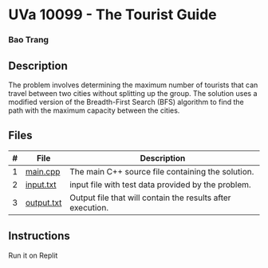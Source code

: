 # UVa 10099 - The Tourist Guide
### Bao Trang

## Description

The problem involves determining the maximum number of tourists that can travel between two cities without splitting up the group. The solution uses a modified version of the Breadth-First Search (BFS) algorithm to find the path with the maximum capacity between the cities.

## Files

|   #   | File                         | Description                                                 |
| :---: | ---------------------------- | ----------------------------------------------------------- |
|   1   | [main.cpp](https://github.com/baogtrang/4883-Prog-Tech/blob/main/Assignments/A10/P10099/main.cpp)       | The main C++ source file containing the solution.           |
|   2   | [input.txt](https://github.com/baogtrang/4883-Prog-Tech/blob/main/Assignments/A10/P10099/input.txt)     | input file with test data provided by the problem.   |
|   3   | [output.txt](https://github.com/baogtrang/4883-Prog-Tech/blob/main/Assignments/A10/P10099/output.txt)   | Output file that will contain the results after execution.  |


## Instructions
Run it on Replit

